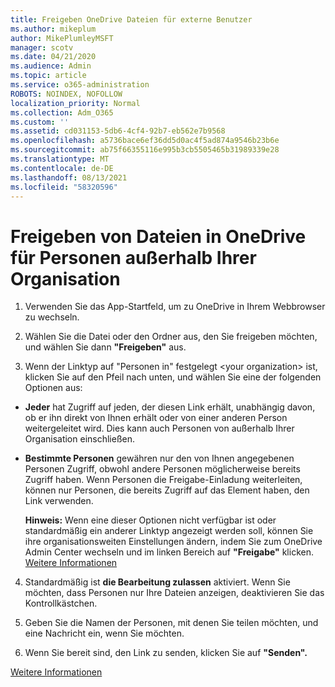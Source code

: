 ```yaml
---
title: Freigeben OneDrive Dateien für externe Benutzer
ms.author: mikeplum
author: MikePlumleyMSFT
manager: scotv
ms.date: 04/21/2020
ms.audience: Admin
ms.topic: article
ms.service: o365-administration
ROBOTS: NOINDEX, NOFOLLOW
localization_priority: Normal
ms.collection: Adm_O365
ms.custom: ''
ms.assetid: cd031153-5db6-4cf4-92b7-eb562e7b9568
ms.openlocfilehash: a5736bace6ef36dd5d0ac4f5ad874a9546b23b6e
ms.sourcegitcommit: ab75f66355116e995b3cb5505465b31989339e28
ms.translationtype: MT
ms.contentlocale: de-DE
ms.lasthandoff: 08/13/2021
ms.locfileid: "58320596"
---
```

# <a name="share-files-in-onedrive-with-people-outside-your-organization"></a>Freigeben von Dateien in OneDrive für Personen außerhalb Ihrer Organisation

1. Verwenden Sie das App-Startfeld, um zu OneDrive in Ihrem Webbrowser zu wechseln. 
    
2. Wählen Sie die Datei oder den Ordner aus, den Sie freigeben möchten, und wählen Sie dann **"Freigeben"** aus. 
    
3. Wenn der Linktyp auf "Personen in" festgelegt \<your organization\> ist, klicken Sie auf den Pfeil nach unten, und wählen Sie eine der folgenden Optionen aus: 
    
  - **Jeder** hat Zugriff auf jeden, der diesen Link erhält, unabhängig davon, ob er ihn direkt von Ihnen erhält oder von einer anderen Person weitergeleitet wird. Dies kann auch Personen von außerhalb Ihrer Organisation einschließen. 
    
  - **Bestimmte Personen** gewähren nur den von Ihnen angegebenen Personen Zugriff, obwohl andere Personen möglicherweise bereits Zugriff haben. Wenn Personen die Freigabe-Einladung weiterleiten, können nur Personen, die bereits Zugriff auf das Element haben, den Link verwenden. 
    
    **Hinweis:** Wenn eine dieser Optionen nicht verfügbar ist oder standardmäßig ein anderer Linktyp angezeigt werden soll, können Sie ihre organisationsweiten Einstellungen ändern, indem Sie zum OneDrive Admin Center wechseln und im linken Bereich auf **"Freigabe"** klicken. [Weitere Informationen](https://go.microsoft.com/fwlink/?linkid=871961)
  
4. Standardmäßig ist **die Bearbeitung zulassen** aktiviert. Wenn Sie möchten, dass Personen nur Ihre Dateien anzeigen, deaktivieren Sie das Kontrollkästchen. 
    
5. Geben Sie die Namen der Personen, mit denen Sie teilen möchten, und eine Nachricht ein, wenn Sie möchten.
    
6. Wenn Sie bereit sind, den Link zu senden, klicken Sie auf **"Senden".** 
    
[Weitere Informationen](https://go.microsoft.com/fwlink/?linkid=871861)
  

